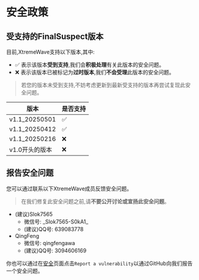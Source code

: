 # 安全政策

## 受支持的FinalSuspect版本

目前,XtremeWave支持以下版本,其中:
- :white_check_mark: 表示该版本**受到支持**,我们会**积极处理**有关此版本的安全问题。
- :x: 表示该版本已被标记为**过时版本**,我们**不会受理**此版本的安全问题。
> 若您的版本未受到支持,不妨考虑更新到最新受支持的版本再尝试复现此安全问题。

| 版本 | 是否支持          |
| ------- | ------------------ |
| v1.1_20250501   | :white_check_mark: |
| v1.1_20250412   | :white_check_mark: |
| v1.1_20250216   | :x:                |
| v1.0开头的版本   | :x: |

## 报告安全问题

您可以通过联系以下XtremeWave成员反馈安全问题。
> 在我们修复此安全问题之前,请**不要公开讨论或宣扬此安全问题**。
- (建议)Slok7565
  - 微信号: \_Slok7565-S0kA1\_
  - (建议)QQ号: 639083778
- QingFeng
  - 微信号: qingfengawa
  - (建议)QQ号: 3094606169

你也可以通过在[安全](https://github.com/XtremeWave/FinalSuspect/security)页面点击`Report a vulnerability`以通过GitHub向我们报告一个安全问题。
